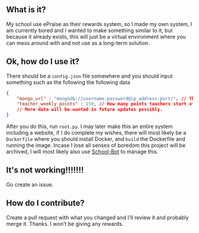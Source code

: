 

## What is it?
My school use ePraise as their rewards system, so I made my own system, I am currently bored and I wanted to make something similar to it, but because it already exists, this will just be a virtual environment where you can mess around with and not use as a long-term solution.

## Ok, how do I use it?
There should be a `config.json` file somewhere and you should input something such as the following the following data 
```json
{
    "mongo_url" : "mongodb://username:password@ip_address:port/", // The MongoDB URL
    "teacher_weekly_points" : 150, // How many points teachers start off with each week. This will not stack with the currently owned points.
    // More data will be wanted in future updates possibly.
}
```
After you do this, run `root.py`. I may later make this an entire system including a website, if I do complete my wishes, there will most likely be a `Dockerfile` where you should  install Docker, and `build` the Dockerfile and running the image. Incase I lose all senses of boredom this project will be archived, I will most likely also use [School-Bot](https://github.com/TheUntraceable/School-Bot) to manage this.

## It's not working!!!!!!!
Go create an issue.

## How do I contribute?
Create a pull request with what you changed and I'll review it and probably merge it. Thanks. I won't be giving any rewards.